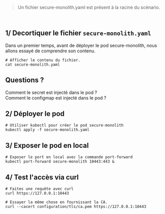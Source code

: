 > Un fichier secure-monolith.yaml est présent à la racine du scénario.
<br>

## 1/ Decortiquer le fichier `secure-monolith.yaml`
Dans un premier temps, avant de déployer le pod secure-monolith, nous allons essayé de comprendre son contenu.
```
# Afficher le contenu du fichier.
cat secure-monolith.yaml
```

## Questions ?
Comment le secret est injecté dans le pod ? <br>
Comment le configmap est injecté dans le pod ?

## 2/ Déployer le pod
```
# Utiliser kubectl pour créer le pod secure-monolith
kubectl apply -f secure-monolith.yaml
```

## 3/ Exposer le pod en local
```
# Exposer le port en local avec la commande port-forward
kubectl port-forward secure-monolith 10443:443 &
```

## 4/ Test l'accès via curl
```
# Faites une requête avec curl
curl https://127.0.0.1:10443

# Essayer la même chose en fournissant la CA.
curl --cacert configuration/tls/ca.pem https://127.0.0.1:10443
```